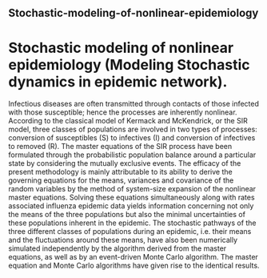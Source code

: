 ## Stochastic-modeling-of-nonlinear-epidemiology

# Stochastic modeling of nonlinear epidemiology (Modeling Stochastic dynamics in epidemic network).

Infectious diseases are often transmitted through contacts of those infected with those susceptible; hence the processes are inherently nonlinear. According to the classical model of Kermack and McKendrick, or the SIR model, three classes of populations are involved in two types of processes: conversion of susceptibles (S) to infectives (I) and conversion of infectives to removed (R). The master equations of the SIR process have been formulated through the probabilistic population balance around a particular state by considering the mutually exclusive events. The efficacy of the present methodology is mainly attributable to its ability to derive the governing equations for the means, variances and covariance of the random variables by the method of system-size expansion of the nonlinear master equations. Solving these equations simultaneously along with rates associated influenza epidemic data yields information concerning not only the means of the three populations but also the minimal uncertainties of these populations inherent in the epidemic. The stochastic pathways of the three different classes of populations during an epidemic, i.e. their means and the fluctuations around these means, have also been numerically simulated independently by the algorithm derived from the master equations, as well as by an event-driven Monte Carlo algorithm. The master equation and Monte Carlo algorithms have given rise to the identical results.

